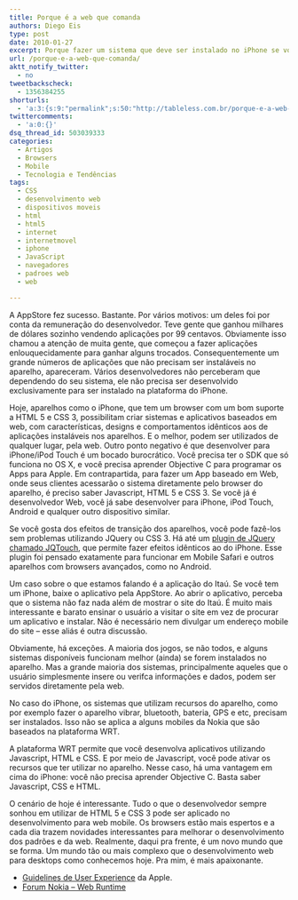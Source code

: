 ```yaml
---
title: Porque é a web que comanda
authors: Diego Eis
type: post
date: 2010-01-27
excerpt: Porque fazer um sistema que deve ser instalado no iPhone se você pode fazer um sistema web que pode ser acessível em todos os smartphones?
url: /porque-e-a-web-que-comanda/
aktt_notify_twitter:
  - no
tweetbackscheck:
  - 1356384255
shorturls:
  - 'a:3:{s:9:"permalink";s:50:"http://tableless.com.br/porque-e-a-web-que-comanda";s:7:"tinyurl";s:26:"http://tinyurl.com/43t78k6";s:4:"isgd";s:19:"http://is.gd/s1F3nX";}'
twittercomments:
  - 'a:0:{}'
dsq_thread_id: 503039333
categories:
  - Artigos
  - Browsers
  - Mobile
  - Tecnologia e Tendências
tags:
  - CSS
  - desenvolvimento web
  - dispositivos moveis
  - html
  - html5
  - internet
  - internetmovel
  - iphone
  - JavaScript
  - navegadores
  - padroes web
  - web

---
```

A AppStore fez sucesso. Bastante. Por vários motivos: um deles foi por conta da remuneração do desenvolvedor. Teve gente que ganhou milhares de dólares sozinho vendendo aplicações por 99 centavos. Obviamente isso chamou a atenção de muita gente, que começou a fazer aplicações enlouquecidamente para ganhar alguns trocados. Consequentemente um grande números de aplicações que não precisam ser instaláveis no aparelho, apareceram. Vários desenvolvedores não perceberam que dependendo do seu sistema, ele não precisa ser desenvolvido exclusivamente para ser instalado na plataforma do iPhone.

Hoje, aparelhos como o iPhone, que tem um browser com um bom suporte a HTML 5 e CSS 3, possibilitam criar sistemas e aplicativos baseados em web, com características, designs e comportamentos idênticos aos de aplicações instaláveis nos aparelhos. E o melhor, podem ser utilizados de qualquer lugar, pela web. Outro ponto negativo é que desenvolver para iPhone/iPod Touch é um bocado burocrático. Você precisa ter o SDK que só funciona no OS X, e você precisa aprender Objective C para programar os Apps para Apple. Em contrapartida, para fazer um App baseado em Web, onde seus clientes acessarão o sistema diretamente pelo browser do aparelho, é preciso saber Javascript, HTML 5 e CSS 3. Se você já é desenvolvedor Web, você já sabe desenvolver para iPhone, iPod Touch, Android e qualquer outro dispositivo similar.

Se você gosta dos efeitos de transição dos aparelhos, você pode fazê-los sem problemas utilizando JQuery ou CSS 3. Há até um [plugin de JQuery chamado JQTouch][1], que permite fazer efeitos idênticos ao do iPhone. Esse plugin foi pensado exatamente para funcionar em Mobile Safari e outros aparelhos com browsers avançados, como no Android.

Um caso sobre o que estamos falando é a aplicação do Itaú. Se você tem um iPhone, baixe o aplicativo pela AppStore. Ao abrir o aplicativo, perceba que o sistema não faz nada além de mostrar o site do Itaú. É muito mais interessante e barato ensinar o usuário a visitar o site em vez de procurar um aplicativo e instalar. Não é necessário nem divulgar um endereço mobile do site &#8211; esse aliás é outra discussão. 

Obviamente, há exceções. A maioria dos jogos, se não todos, e alguns sistemas disponíveis funcionam melhor (ainda) se forem instalados no aparelho. Mas a grande maioria dos sistemas, principalmente aqueles que o usuário simplesmente insere ou verifca informações e dados, podem ser servidos diretamente pela web.

No caso do iPhone, os sistemas que utilizam recursos do aparelho, como por exemplo fazer o aparelho vibrar, bluetooth, bateria, GPS e etc, precisam ser instalados. Isso não se aplica a alguns mobiles da Nokia que são baseados na plataforma WRT.
  
A plataforma WRT permite que você desenvolva aplicativos utilizando Javascript, HTML e CSS. E por meio de Javascript, você pode ativar os recursos que ter utilizar no aparelho. Nesse caso, há uma vantagem em cima do iPhone: você não precisa aprender Objective C. Basta saber Javascript, CSS e HTML. 

O cenário de hoje é interessante. Tudo o que o desenvolvedor sempre sonhou em utilizar de HTML 5 e CSS 3 pode ser aplicado no desenvolvimento para web mobile. Os browsers estão mais espertos e a cada dia trazem novidades interessantes para melhorar o desenvolvimento dos padrões e da web. Realmente, daqui pra frente, é um novo mundo que se forma. Um mundo tão ou mais complexo que o desenvolvimento web para desktops como conhecemos hoje. Pra mim, é mais apaixonante.

  * [Guidelines de User Experience][2] da Apple.
  * [Forum Nokia &#8211; Web Runtime][3]

 [1]: http://www.jqtouch.com/
 [2]: http://developer.apple.com/iphone/library/documentation/UserExperience/Conceptual/MobileHIG/Introduction/Introduction.html
 [3]: http://www.forum.nokia.com/Technology_Topics/Web_Technologies/Web_Runtime/
